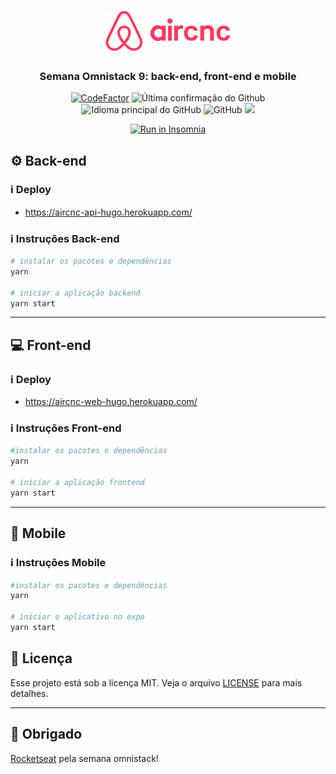 <h1 align="center">
  <img alt="AirCnC" title="aircnc" src=".github/logo.svg" width="200px" />
</h1>

<h3 align="center">
  Semana Omnistack 9: back-end, front-end e mobile
</h3>

<p align = "center">
<a href="https://www.codefactor.io/repository/github/hugo-marcelo/aircnc"><img src="https://www.codefactor.io/repository/github/hugo-marcelo/aircnc/badge" alt="CodeFactor" /></a>
<img alt = "Última confirmação do Github" src = "https://img.shields.io/github/last-commit/hugo-marcelo/aircnc">
<img alt = "Idioma principal do GitHub" src = "https://img.shields.io/github/languages/top/hugo-marcelo/aircnc">
<img alt = "GitHub" src = "https://img.shields.io/github/license/hugo-marcelo/aircnc.svg">
<a href="https://www.codacy.com/manual/hugo-marcelo/aircnc?utm_source=github.com&amp;utm_medium=referral&amp;utm_content=hugo-marcelo/aircnc&amp;utm_campaign=Badge_Grade"><img src="https://api.codacy.com/project/badge/Grade/147d0b2836734c79b7ee5ea035f065b4"/></a>
</p>

<p align="center">
  <a href="https://insomnia.rest/run/?label=AirCnC&uri=https%3A%2F%2Fraw.githubusercontent.com%2Fhugo-marcelo%2Faircnc%2Fmaster%2Fbackend%2FInsomnia.json" target="_blank"><img src="https://insomnia.rest/images/run.svg" alt="Run in Insomnia"></a>
</p>

## :gear: Back-end

### :information_source: Deploy

- https://aircnc-api-hugo.herokuapp.com/

### :information_source: Instruções Back-end

```bash
# instalar os pacotes e dependências
yarn

# iniciar a aplicação backend
yarn start
```

---

## :computer: Front-end

### :information_source: Deploy

- https://aircnc-web-hugo.herokuapp.com/

### :information_source: Instruções Front-end

```bash
#instalar os pacotes e dependências
yarn

# iniciar a aplicação frontend
yarn start
```

---

## :iphone: Mobile

### :information_source: Instruções Mobile

```bash
#instalar os pacotes e dependências
yarn

# iniciar o aplicativo no expo
yarn start
```

## :memo: Licença

Esse projeto está sob a licença MIT. Veja o arquivo [LICENSE](LICENSE) para mais detalhes.

---

## :clap: Obrigado

[Rocketseat](https://rocketseat.com.br/) pela semana omnistack!
